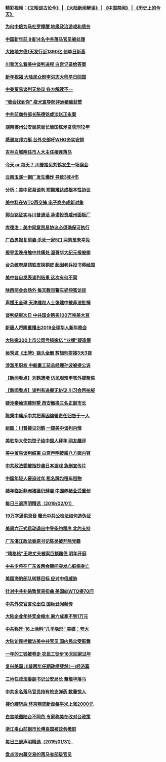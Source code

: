 #### 精彩视频：[《文昭谈古论今》](https://github.com/gfw-breaker/wenzhao) | [《大陆新闻解读》](https://github.com/gfw-breaker/ntdtv-comedy) | [《中国禁闻》](https://github.com/gfw-breaker/ntdtv-news) | [《历史上的今天》](https://github.com/gfw-breaker/today-in-history) 

#### [为何中俄为马杜罗撑腰 地缘政治游戏和债务](../pages/nsc413/n11018692.md?t=02021536) 

#### [中国新年前 8省14名中共落马官员被处理](../pages/nsc413/n11019542.md?t=02021536) 

#### [大陆地方债1天发行近1390亿 创单日新高](../pages/nsc413/n11019766.md?t=02021536) 

#### [川普怎么看美中谈判进程 白宫记录给答案](../pages/nsc413/n11019682.md?t=02021536) 

#### [新年祝福 大陆民众盼李洪志大师早日回国](../pages/nsc413/n11017722.md?t=02021536) 

#### [中美贸易谈判无协议 各方解读不一](../pages/nsc413/n11019942.md?t=02021536) 

#### [“我会找到你” 疫犬宣导防非洲猪瘟获赞](../pages/nsc413/n11019874.md?t=02021536) 

#### [中共前商务部长陈德铭或涉赵正永案](../pages/nsc413/n11019841.md?t=02021536) 

#### [湖南郴州公安局原局长唐国栋涉贪获刑12年](../pages/nsc413/n11019821.md?t=02021536) 

#### [感谢友邦力挺 台外交部吁WHO务实安排](../pages/nsc413/n11019777.md?t=02021536) 

#### [吉林白城两任市人大主任接连落马](../pages/nsc413/n11019787.md?t=02021536) 

#### [今天 or 每天？ 川普接见刘鹤发生一场误会](../pages/nsc413/n11019602.md?t=02021536) 

#### [云南玉溪一钢厂发生爆炸 导致3死4伤](../pages/nsc413/n11019587.md?t=02021536) 

#### [分析：美中贸易谈判 短期难达成根本性协议](../pages/nsc413/n11019322.md?t=02021536) 

#### [美中料在WTO再交锋 电子商务成新对象](../pages/nsc413/n11018959.md?t=02021536) 

#### [郭台铭证实与川普通话 承诺投资威州面板厂](../pages/nsc413/n11019491.md?t=02021536) 

#### [库德洛：美中同意贸易协议必须确保可执行](../pages/nsc413/n11019036.md?t=02021536) 

#### [广西男报复前妻 杀死一家5口 两男孩未幸免](../pages/nsc413/n11019449.md?t=02021536) 

#### [报导孟晚舟触中共痛处 温哥华大纪元报被偷](../pages/nsc413/n11019232.md?t=02021536) 

#### [台总统府屋顶铁皮换铜皮 起因老兵投书蒋经国](../pages/nsc413/n11019420.md?t=02021536) 

#### [美中各自发表谈判结果 这次有何不同](../pages/nsc413/n11019114.md?t=02021536) 

#### [陕西两会会场外 每天数百警车抓伸冤访民](../pages/nsc413/n11017593.md?t=02021536) 

#### [声援王全璋 天津维权人士张建中被非法批捕](../pages/nsc413/n11019356.md?t=02021536) 

#### [谈判结束次日 中共国企购买100万吨美大豆](../pages/nsc413/n11019167.md?t=02021536) 

#### [新唐人将隆重播出2019全球华人新年晚会](../pages/nsc413/n11016043.md?t=02021536) 

#### [大陆逾300上市公司亏损逾亿 “业绩”疑造假](../pages/nsc413/n11018923.md?t=02021536) 

#### [吴秀波《王牌》镜头全删 剪辑师拼接3天3夜](../pages/nsc413/n11018575.md?t=02021536) 

#### [涉滥用职权 中船重工前总经理孙波被提公诉](../pages/nsc413/n11018912.md?t=02021536) 

#### [【新闻看点】刘鹤遭堵 访民艰难申冤外媒聚焦](../pages/nsc413/n11018716.md?t=02021536) 

#### [【新闻看点】谈判有进展无协议 川习会再拍板](../pages/nsc413/n11018718.md?t=02021536) 

#### [疑涉秦岭违建别墅 西安撤换三名正副市长](../pages/nsc413/n11018753.md?t=02021536) 

#### [陈秉中痛斥中共把基因编辑责任归咎于一人](../pages/nsc413/n11018750.md?t=02021536) 

#### [组图：川普接见刘鹤 一窥美中谈判内情](../pages/nsc413/n11018301.md?t=02021536) 

#### [美驻华大使包饺子给中国人拜年 网友趣评](../pages/nsc413/n11018697.md?t=02021536) 

#### [美中贸易谈判结束 白宫声明披露八方面内容](../pages/nsc413/n11018681.md?t=02021536) 

#### [中共政法委被指抄袭日本游戏 急删宣传片](../pages/nsc413/n11018585.md?t=02021536) 

#### [中国年轻人窘迫过年 租名牌包租车租物](../pages/nsc413/n11018548.md?t=02021536) 

#### [猪年临近非洲猪瘟仍肆虐 中国养猪业受重创](../pages/nsc413/n11018348.md?t=02021536) 

#### [每日三退声明精选（2019/02/01）](../pages/nsc413/n11018525.md?t=02021536) 

#### [19万字逼供录音 曝光中共公检法如何造伪证](../pages/nsc413/n11018253.md?t=02021536) 

#### [美周六正式启动退出中导条约程序 北约支持](../pages/nsc413/n11018405.md?t=02021536) 


#### [广东湛江政法委原书记陈吴被开除党籍](../pages/nsc413/n11017717.md?t=02021536) 

#### [“晴格格”王艳丈夫被索巨额赌债 明年开庭](../pages/nsc413/n11017521.md?t=02021536) 

#### [中共少将在广东省两会期间突发心脏病身亡](../pages/nsc413/n11017463.md?t=02021536) 

#### [美国海豹部队转移目标 应对中俄威胁](../pages/nsc413/n11017801.md?t=02021536) 

#### [针对中共补贴致贸易扭曲 美国向WTO提70问](../pages/nsc413/n11017596.md?t=02021536) 

#### [中共外交官言论出位 国际丑闻频传](../pages/nsc413/n11017622.md?t=02021536) 

#### [大陆企业年终奖金缩水 逾六成拿不到1万元](../pages/nsc413/n11017185.md?t=02021536) 

#### [中共称歼-16上涂料“几乎隐形” 美媒：夸大](../pages/nsc413/n11017535.md?t=02021536) 

#### [大陆访民拦截访美中共官员 国内民众受鼓舞](../pages/nsc413/n11016964.md?t=02021536) 

#### [一年的工钱被卷走 农民工徒步16天回家过年](../pages/nsc413/n11017251.md?t=02021536) 

#### [复兴美国 川普两年任期政绩斐然(一)经济篇](../pages/nsc413/n11016366.md?t=02021536) 

#### [三地任政法委副书记公安局长 董煜华落马](../pages/nsc413/n11013583.md?t=02021536) 

#### [中共多名落马官员持有枪支弹药 数量惊人](../pages/nsc413/n11017112.md?t=02021536) 

#### [楼价腰斩后 环京燕郊新盘每平米上涨2000元](../pages/nsc413/n11016734.md?t=02021536) 

#### [白宫地图陆台不同色 专家称美在改对台政策](../pages/nsc413/n11017035.md?t=02021536) 

#### [浙江舟山前副市长傅良国被政务撤职](../pages/nsc413/n11017161.md?t=02021536) 

#### [每日三退声明精选（2019/01/31）](../pages/nsc413/n11017141.md?t=02021536) 

#### [盘点涉内幕交易的落马省部级官员](../pages/nsc413/n11016582.md?t=02021536) 

